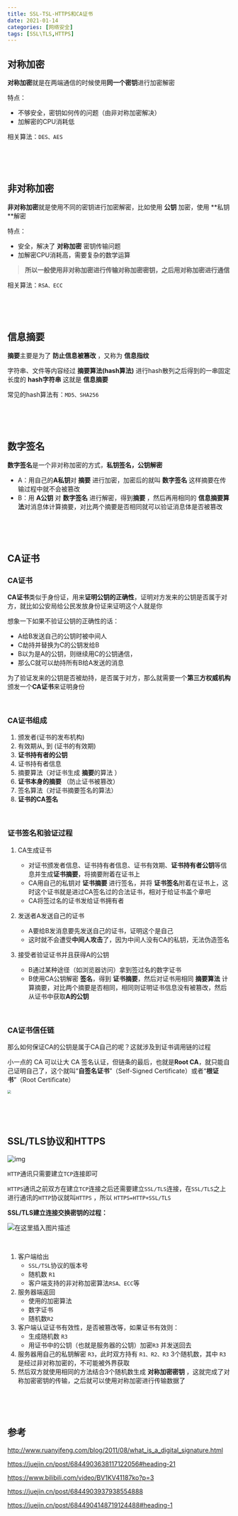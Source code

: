 ```yaml
---
title: SSL-TSL-HTTPS和CA证书
date: 2021-01-14
categories: [网络安全]
tags: [SSL\TLS,HTTPS]
---
```


## 对称加密

**对称加密**就是在两端通信的时候使用**同一个密钥**进行加密解密

特点：

- 不够安全，密钥如何传的问题（由非对称加密解决）
- 加解密的CPU消耗低

相关算法：`DES、AES`

​    

​    

## 非对称加密

**非对称加密**就是使用不同的密钥进行加密解密，比如使用 **公钥** 加密，使用 **私钥 **解密

特点：

- 安全，解决了 **对称加密** 密钥传输问题
- 加解密CPU消耗高，需要复杂的数学运算

> **所以一般使用非对称加密进行传输对称加密密钥，之后用对称加密进行通信**

相关算法：`RSA、ECC`

​    

​    

## 信息摘要

**摘要**主要是为了 **防止信息被篡改** ，又称为 **信息指纹** 

字符串、文件等内容经过 **摘要算法(hash算法)** 进行hash散列之后得到的一串固定长度的 **hash字符串** 这就是 **信息摘要** 

常见的hash算法有：`MD5、SHA256`

​    

​    

## 数字签名

**数字签名**是一个非对称加密的方式，**私钥签名，公钥解密**

- A：用自己的**A私钥**对 **摘要** 进行加密，加密后的就叫 **数字签名** 这样摘要在传输过程中就不会被篡改
- B：用 **A公钥** 对 **数字签名** 进行解密，得到**摘要** ，然后再用相同的 **信息摘要算法**对消息体计算摘要，对比两个摘要是否相同就可以验证消息体是否被篡改

​    

​    

## CA证书

### CA证书

**CA证书**类似于身份证，用来**证明公钥的正确性**，证明对方发来的公钥是否属于对方，就比如公安局给公民发放身份证来证明这个人就是你

想象一下如果不验证公钥的正确性的话：

- A给B发送自己的公钥时被中间人
- C劫持并替换为C的公钥发给B
- B以为是A的公钥，则继续用C的公钥通信，
- 那么C就可以劫持所有B给A发送的消息

为了验证发来的公钥是否被劫持，是否属于对方，那么就需要一个**第三方权威机构**颁发一个**CA证书**来证明身份

​    

### CA证书组成

1. 颁发者(证书的发布机构)
2. 有效期从, 到 (证书的有效期)
3. **证书持有者的公钥**
4. 证书持有者信息
5. 摘要算法（对证书生成 **摘要**的算法 ）
6. **证书本身的摘要** （防止证书被篡改）
7. 签名算法（对证书摘要签名的算法）
8. **证书的CA签名**

​    

### 证书签名和验证过程

1. CA生成证书
    - 对证书颁发者信息、证书持有者信息、证书有效期、**证书持有者公钥**等信息并生成**证书摘要**，将摘要附着在证书上
    - CA用自己的私钥对 **证书摘要** 进行签名，并将 **证书签名**附着在证书上，这时这个证书就是进过CA签名过的合法证书，相对于给证书盖个章吧
    - CA将签过名的证书发给证书拥有者
2. 发送者A发送自己的证书
    - A要给B发消息要先发送自己的证书，证明这个是自己
    - 这时就不会遭受**中间人攻击**了，因为中间人没有CA的私钥，无法伪造签名

3. 接受者验证证书并且获得A的公钥
    - B通过某种途径（如浏览器访问）拿到签过名的数字证书
    - B使用CA公钥解密 **签名**，得到 **证书摘要**，然后对证书用相同 **摘要算法** 计算摘要，对比两个摘要是否相同，相同则证明证书信息没有被篡改，然后从证书中获取**A的公钥**

​    

### CA证书信任链

那么如何保证CA的公钥是属于CA自己的呢？这就涉及到证书调用链的过程

小一点的 CA 可以让大 CA 签名认证，但链条的最后，也就是**Root CA**，就只能自己证明自己了，这个就叫“**自签名证书**”（Self-Signed Certificate）或者“**根证书**”（Root Certificate）

<img src="https://p3-juejin.byteimg.com/tos-cn-i-k3u1fbpfcp/81c813f84a264ca1addceb470cbd77bf~tplv-k3u1fbpfcp-watermark.image" style="zoom:50%;" />

​    

​    

## SSL/TLS协议和HTTPS

![img](https://user-gold-cdn.xitu.io/2019/9/9/16d1385e7286a6a4?imageView2/0/w/1280/h/960/format/webp/ignore-error/1)

`HTTP`通讯只需要建立`TCP`连接即可

`HTTPS`通讯之前双方在建立`TCP`连接之后还需要建立`SSL/TLS`连接，在`SSL/TLS`之上进行通讯的`HTTP`协议就叫`HTTPS` ，所以 `HTTPS=HTTP+SSL/TLS`

**SSL/TLS建立连接交换密钥的过程：**

![在这里插入图片描述](https://user-gold-cdn.xitu.io/2020/4/29/171c19d411a7eacb?imageView2/0/w/1280/h/960/format/webp/ignore-error/1)

​    

1. 客户端给出 
    - `SSL/TSL`协议的版本号
    - 随机数 `R1`
    - 客户端支持的非对称加密算法`RSA、ECC`等
2. 服务器端返回
    - 使用的加密算法
    - 数字证书
    - 随机数`R2`
3. 客户端认证证书有效性，是否被篡改等，如果证书有效则：
    - 生成随机数 `R3`
    - 用证书中的公钥（也就是服务器的公钥）加密`R3` 并发送回去
4. 服务器用自己的私钥解密 `R3`，此时双方持有 `R1、R2、R3` 3个随机数，其中 `R3`是经过非对称加密的，不可能被外界获取
5. 然后双方就使用相同的方法结合3个随机数生成 **对称加密密钥** ，这就完成了对称加密密钥的传输，之后就可以使用对称加密进行传输数据了

​    

​    

## 参考

http://www.ruanyifeng.com/blog/2011/08/what_is_a_digital_signature.html

https://juejin.cn/post/6844903638117122056#heading-21

https://www.bilibili.com/video/BV1KV41187ko?p=3

https://juejin.cn/post/6844903937938554888

https://juejin.cn/post/6844904148719124488#heading-1